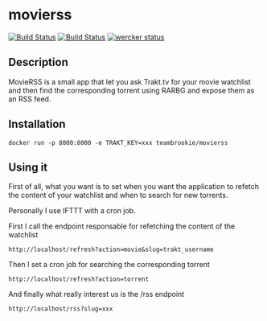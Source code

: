 # movierss

[![Build Status](https://travis-ci.org/teambrookie/movierss.svg?branch=master)](https://travis-ci.org/teambrookie/movierss)
[![Build Status](https://semaphoreci.com/api/v1/fabienfoerster/movierss/branches/master/shields_badge.svg)](https://semaphoreci.com/fabienfoerster/movierss)
[![wercker status](https://app.wercker.com/status/10f00dc08474fea4bb549a53fd3e47e7/s/master "wercker status")](https://app.wercker.com/project/byKey/10f00dc08474fea4bb549a53fd3e47e7)

## Description

MovieRSS is a small app that let you ask Trakt.tv for your movie watchlist and then find the corresponding torrent using RARBG and expose them as an RSS feed.

## Installation

```
docker run -p 8000:8000 -e TRAKT_KEY=xxx teambrookie/movierss
```

## Using it

First of all, what you want is to set when you want the application to refetch the content of your watchlist and when to search for new torrents.

Personally I use IFTTT with a cron job.

First I call the endpoint responsable for refetching the content of the watchlist
```
http://localhost/refresh?action=movie&slug=trakt_username
```

Then I set a cron job for searching the corresponding torrent
```
http://localhost/refresh?action=torrent
```

And finally what really interest us is the /rss endpoint
```
http://localhost/rss?slug=xxx
```


